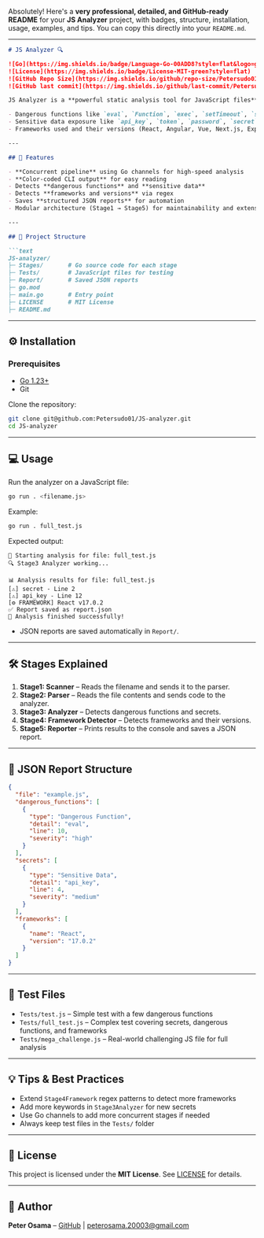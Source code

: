 Absolutely! Here's a **very professional, detailed, and GitHub-ready README** for your **JS Analyzer** project, with badges, structure, installation, usage, examples, and tips. You can copy this directly into your `README.md`.

---

````markdown
# JS Analyzer 🔍

![Go](https://img.shields.io/badge/Language-Go-00ADD8?style=flat&logo=go)
![License](https://img.shields.io/badge/License-MIT-green?style=flat)
![GitHub Repo Size](https://img.shields.io/github/repo-size/Petersudo01/JS-analyzer?style=flat)
![GitHub last commit](https://img.shields.io/github/last-commit/Petersudo01/JS-analyzer?style=flat)

JS Analyzer is a **powerful static analysis tool for JavaScript files** built in **Go**. It helps developers, security engineers, and auditors detect:

- Dangerous functions like `eval`, `Function`, `exec`, `setTimeout`, `setInterval`
- Sensitive data exposure like `api_key`, `token`, `password`, `secret`, `PRIVATE_KEY`
- Frameworks used and their versions (React, Angular, Vue, Next.js, Express)

---

## 🚀 Features

- **Concurrent pipeline** using Go channels for high-speed analysis
- **Color-coded CLI output** for easy reading
- Detects **dangerous functions** and **sensitive data**
- Detects **frameworks and versions** via regex
- Saves **structured JSON reports** for automation
- Modular architecture (Stage1 → Stage5) for maintainability and extensibility

---

## 📁 Project Structure

```text
JS-analyzer/
├─ Stages/       # Go source code for each stage
├─ Tests/        # JavaScript files for testing
├─ Report/       # Saved JSON reports
├─ go.mod
├─ main.go       # Entry point
├─ LICENSE       # MIT License
├─ README.md
````

---

## ⚙️ Installation

### Prerequisites

* [Go 1.23+](https://golang.org/dl/)
* Git

Clone the repository:

```bash
git clone git@github.com:Petersudo01/JS-analyzer.git
cd JS-analyzer
```

---

## 💻 Usage

Run the analyzer on a JavaScript file:

```bash
go run . <filename.js>
```

Example:

```bash
go run . full_test.js
```

Expected output:

```
🚀 Starting analysis for file: full_test.js
🔍 Stage3 Analyzer working...

📊 Analysis results for file: full_test.js
[⚠️] secret - Line 2
[⚠️] api_key - Line 12
[⚙️ FRAMEWORK] React v17.0.2
✅ Report saved as report.json
🚀 Analysis finished successfully!
```

* JSON reports are saved automatically in `Report/`.

---

## 🛠 Stages Explained

1. **Stage1: Scanner** – Reads the filename and sends it to the parser.
2. **Stage2: Parser** – Reads the file contents and sends code to the analyzer.
3. **Stage3: Analyzer** – Detects dangerous functions and secrets.
4. **Stage4: Framework Detector** – Detects frameworks and their versions.
5. **Stage5: Reporter** – Prints results to the console and saves a JSON report.

---

## 📄 JSON Report Structure

```json
{
  "file": "example.js",
  "dangerous_functions": [
    {
      "type": "Dangerous Function",
      "detail": "eval",
      "line": 10,
      "severity": "high"
    }
  ],
  "secrets": [
    {
      "type": "Sensitive Data",
      "detail": "api_key",
      "line": 4,
      "severity": "medium"
    }
  ],
  "frameworks": [
    {
      "name": "React",
      "version": "17.0.2"
    }
  ]
}
```

---

## 🧪 Test Files

* `Tests/test.js` – Simple test with a few dangerous functions
* `Tests/full_test.js` – Complex test covering secrets, dangerous functions, and frameworks
* `Tests/mega_challenge.js` – Real-world challenging JS file for full analysis

---

## 💡 Tips & Best Practices

* Extend `Stage4Framework` regex patterns to detect more frameworks
* Add more keywords in `Stage3Analyzer` for new secrets
* Use Go channels to add more concurrent stages if needed
* Always keep test files in the `Tests/` folder

---

## 📝 License

This project is licensed under the **MIT License**. See [LICENSE](LICENSE) for details.

---

## 👤 Author

**Peter Osama** – [GitHub](https://github.com/Petersudo01) | [peterosama.20003@gmail.com](mailto:peterosama.20003@gmail.com)

```

